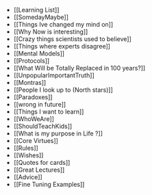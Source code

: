 - [[Learning List]]
- [[SomedayMaybe]]
- [[Things Ive changed my mind on]]
- [[Why Now is interesting]]
- [[Crazy things scientists used to believe]]
- [[Things where experts disagree]]
- [[Mental Models]]
- [[Protocols]]
- [[What Will be Totally Replaced in 100 years?]]
- [[UnpopularImportantTruth]]
- [[Montras]]
- [[People I look up to (North stars)]]
- [[Paradoxes]]
- [[wrong in future]]
- [[Things I want to learn]]
- [[WhoWeAre]]
- [[ShouldTeachKids]]
- [[What is my purpose in Life ?]]
- [[Core Virtues]]
- [[Rules]]
- [[Wishes]]
- [[Quotes for cards]]
- [[Great Lectures]]
- [[Advice]]
- [[Fine Tuning Examples]]





